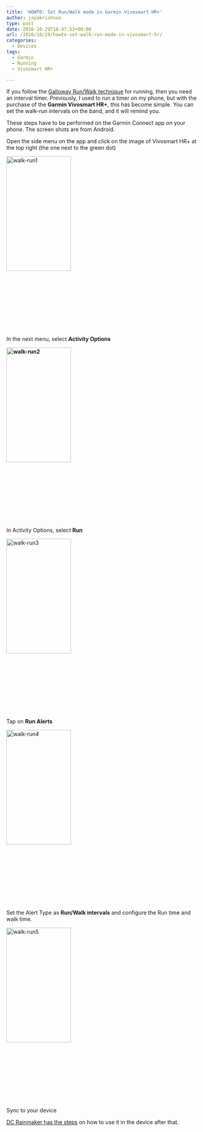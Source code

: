 ```yaml
---
title: 'HOWTO: Set Run/Walk mode in Garmin Vivosmart HR+'
author: jayakrishnan
type: post
date: 2016-10-29T18:47:53+00:00
url: /2016/10/29/howto-set-walk-run-mode-in-vivosmart-hr/
categories:
  - Devices
tags:
  - Garmin
  - Running
  - Vivosmart HR+

---
```

If you follow the [Galloway Run/Walk technique][1] for running, then you need an interval timer. Previously, I used to run a timer on my phone, but with the purchase of the **Garmin Vivosmart HR+**, this has become simple. You can set the walk-run intervals on the band, and it will remind you.

These steps have to be performed on the Garmin Connect app on your phone. The screen shots are from Android.

Open the side menu on the app and click on the image of Vivosmart HR+ at the top right (the one next to the green dot)

[<img loading="lazy" class="alignleft size-medium wp-image-52" src="https://i2.wp.com/www.shooonya.org/wp-content/uploads/2016/10/walk-run1-169x300.png?resize=169%2C300" alt="walk-run1" width="169" height="300" data-recalc-dims="1" />][2]

&nbsp;

&nbsp;

&nbsp;

&nbsp;

&nbsp;

In the next menu, select **Activity Options**

**[<img loading="lazy" class="alignleft size-medium wp-image-53" src="https://i1.wp.com/www.shooonya.org/wp-content/uploads/2016/10/walk-run2-169x300.png?resize=169%2C300" alt="walk-run2" width="169" height="300" data-recalc-dims="1" />][3]**

&nbsp;

&nbsp;

&nbsp;

&nbsp;

&nbsp;

In Activity Options, select **Run**

[<img loading="lazy" class="alignleft size-medium wp-image-49" src="https://i2.wp.com/www.shooonya.org/wp-content/uploads/2016/10/walk-run3-169x300.png?resize=169%2C300" alt="walk-run3" width="169" height="300" data-recalc-dims="1" />][4]

&nbsp;

&nbsp;

&nbsp;

&nbsp;

&nbsp;

Tap on **Run Alerts**

[<img loading="lazy" class="alignleft size-medium wp-image-50" src="https://i1.wp.com/www.shooonya.org/wp-content/uploads/2016/10/walk-run4-169x300.png?resize=169%2C300" alt="walk-run4" width="169" height="300" data-recalc-dims="1" />][5]

&nbsp;

&nbsp;

&nbsp;

&nbsp;

&nbsp;

Set the Alert Type as **Run/Walk intervals** and configure the Run time and walk time.

[<img loading="lazy" class="alignleft size-medium wp-image-51" src="https://i1.wp.com/www.shooonya.org/wp-content/uploads/2016/10/walk-run5-169x300.png?resize=169%2C300" alt="walk-run5" width="169" height="300" data-recalc-dims="1" />][6]

&nbsp;

&nbsp;

&nbsp;

&nbsp;

&nbsp;

Sync to your device

[DC Rainmaker has the steps][7] on how to use it in the device after that.

 [1]: http://www.jeffgalloway.com/training/run-walk/
 [2]: https://i1.wp.com/www.shooonya.org/wp-content/uploads/2016/10/walk-run1.png
 [3]: https://i2.wp.com/www.shooonya.org/wp-content/uploads/2016/10/walk-run2.png
 [4]: https://i0.wp.com/www.shooonya.org/wp-content/uploads/2016/10/walk-run3.png
 [5]: https://i1.wp.com/www.shooonya.org/wp-content/uploads/2016/10/walk-run4.png
 [6]: https://i2.wp.com/www.shooonya.org/wp-content/uploads/2016/10/walk-run5.png
 [7]: https://www.dcrainmaker.com/2016/05/garmin-vivosmart-hr-now-with-gps.html